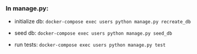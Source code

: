 ### In manage.py:

* initialize db: `docker-compose exec users python manage.py recreate_db`

* seed db: `docker-compose exec users python manage.py seed_db`

* run tests: `docker-compose exec users python manage.py test`